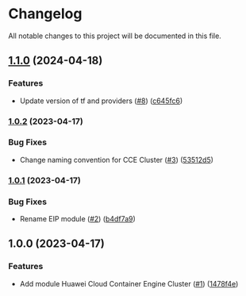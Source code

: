 # Changelog

All notable changes to this project will be documented in this file.

## [1.1.0](https://github.com/cloud-labs-infra/terraform-huaweicloud-cce-cluster/compare/v1.0.2...v1.1.0) (2024-04-18)


### Features

* Update version of tf and providers ([#8](https://github.com/cloud-labs-infra/terraform-huaweicloud-cce-cluster/issues/8)) ([c645fc6](https://github.com/cloud-labs-infra/terraform-huaweicloud-cce-cluster/commit/c645fc61b70cda9c95f10cd2c84f440dae82329a))

### [1.0.2](https://github.com/cloud-labs-infra/terraform-huaweicloud-cce-cluster/compare/v1.0.1...v1.0.2) (2023-04-17)


### Bug Fixes

* Change naming convention for CCE Cluster ([#3](https://github.com/cloud-labs-infra/terraform-huaweicloud-cce-cluster/issues/3)) ([53512d5](https://github.com/cloud-labs-infra/terraform-huaweicloud-cce-cluster/commit/53512d5d77a959adecefbb6e5a9fa5aa3b03daa1))

### [1.0.1](https://github.com/cloud-labs-infra/terraform-huaweicloud-cce-cluster/compare/v1.0.0...v1.0.1) (2023-04-17)


### Bug Fixes

* Rename EIP module ([#2](https://github.com/cloud-labs-infra/terraform-huaweicloud-cce-cluster/issues/2)) ([b4df7a9](https://github.com/cloud-labs-infra/terraform-huaweicloud-cce-cluster/commit/b4df7a95dc3629a53bd217cdcd84422f7fdacc72))

## 1.0.0 (2023-04-17)


### Features

* Add module Huawei Cloud Container Engine Cluster ([#1](https://github.com/cloud-labs-infra/terraform-huaweicloud-cce-cluster/issues/1)) ([1478f4e](https://github.com/cloud-labs-infra/terraform-huaweicloud-cce-cluster/commit/1478f4ef5eed0dbdeac98ec871f0482ed11ea368))
